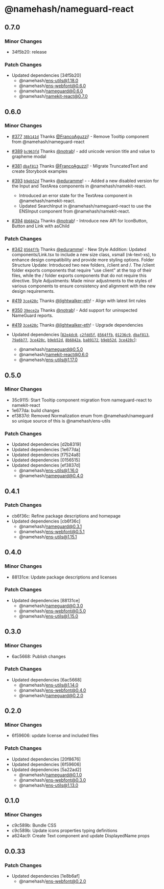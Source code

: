 # @namehash/nameguard-react

## 0.7.0

### Minor Changes

- 34f5b20: release

### Patch Changes

- Updated dependencies [34f5b20]
  - @namehash/ens-utils@1.18.0
  - @namehash/ens-webfont@0.6.0
  - @namehash/nameguard@0.6.0
  - @namehash/namekit-react@0.7.0

## 0.6.0

### Minor Changes

- [#377](https://github.com/namehash/namekit/pull/377) [`38b141d`](https://github.com/namehash/namekit/commit/38b141dd588ebf7f6b38fa78561242a762c6a7ee) Thanks [@FrancoAguzzi](https://github.com/FrancoAguzzi)! - Remove Tooltip component from @namehash/nameguard-react

- [#389](https://github.com/namehash/namekit/pull/389) [`bc963fd`](https://github.com/namehash/namekit/commit/bc963fd65e8bb791283a76c0b66d732948635fef) Thanks [@notrab](https://github.com/notrab)! - add unicode version title and value to grapheme modal

- [#381](https://github.com/namehash/namekit/pull/381) [`dbaf813`](https://github.com/namehash/namekit/commit/dbaf8138521633ee1cad525468a918ee8ed357a1) Thanks [@FrancoAguzzi](https://github.com/FrancoAguzzi)! - Migrate TruncatedText and create Storybook examples

- [#393](https://github.com/namehash/namekit/pull/393) [`b9eb52d`](https://github.com/namehash/namekit/commit/b9eb52da0e2cab98ecafde290dd0eef86ff3d48e) Thanks [@eduramme](https://github.com/eduramme)! - - Added a new disabled version for the Input and TextArea components in @namehash/namekit-react.

  - Introduced an error state for the TextArea component in @namehash/namekit-react.
  - Updated SearchInput in @namehash/nameguard-react to use the ENSInput component from @namehash/namekit-react.

- [#394](https://github.com/namehash/namekit/pull/394) [`8b6842a`](https://github.com/namehash/namekit/commit/8b6842ad1266611b578e70b02dd30d3694b0313d) Thanks [@notrab](https://github.com/notrab)! - Introduce new API for IconButton, Button and Link with asChild

### Patch Changes

- [#342](https://github.com/namehash/namekit/pull/342) [`8564ffb`](https://github.com/namehash/namekit/commit/8564ffbd0558598ca386a92531bb9ccba261877f) Thanks [@eduramme](https://github.com/eduramme)! - New Style Addition: Updated components/Link.tsx to include a new size class, xsmall (nk-text-xs), to enhance design compatibility and provide more styling options.
  Folder Structure Update: Introduced two new folders, /client and /. The /client folder exports components that require "use client" at the top of their files, while the / folder exports components that do not require this directive.
  Style Adjustments: Made minor adjustments to the styles of various components to ensure consistency and alignment with the new design requirements.

- [#419](https://github.com/namehash/namekit/pull/419) [`3ce420c`](https://github.com/namehash/namekit/commit/3ce420ce297392f0285265fed01bd8abf2a68313) Thanks [@lightwalker-eth](https://github.com/lightwalker-eth)! - Align with latest lint rules

- [#350](https://github.com/namehash/namekit/pull/350) [`39ece2a`](https://github.com/namehash/namekit/commit/39ece2a329fb6d8888f834281e611a774124e33e) Thanks [@notrab](https://github.com/notrab)! - Add support for uninspected NameGuard reports.

- [#419](https://github.com/namehash/namekit/pull/419) [`3ce420c`](https://github.com/namehash/namekit/commit/3ce420ce297392f0285265fed01bd8abf2a68313) Thanks [@lightwalker-eth](https://github.com/lightwalker-eth)! - Upgrade dependencies

- Updated dependencies [[`82e4dc0`](https://github.com/namehash/namekit/commit/82e4dc044ef9ccf8d44bc0617e3a77f9d7a94ca8), [`c2fdd5f`](https://github.com/namehash/namekit/commit/c2fdd5f83bc575bd1c7632503cc4da9d87c9da1a), [`8564ffb`](https://github.com/namehash/namekit/commit/8564ffbd0558598ca386a92531bb9ccba261877f), [`01236c9`](https://github.com/namehash/namekit/commit/01236c9e547cb0820b682c7064d73f85942698ae), [`dbaf813`](https://github.com/namehash/namekit/commit/dbaf8138521633ee1cad525468a918ee8ed357a1), [`79a6b77`](https://github.com/namehash/namekit/commit/79a6b77c92f5893daccebabfc6c26d51ec909be7), [`3ce420c`](https://github.com/namehash/namekit/commit/3ce420ce297392f0285265fed01bd8abf2a68313), [`b9eb52d`](https://github.com/namehash/namekit/commit/b9eb52da0e2cab98ecafde290dd0eef86ff3d48e), [`8b6842a`](https://github.com/namehash/namekit/commit/8b6842ad1266611b578e70b02dd30d3694b0313d), [`ba89172`](https://github.com/namehash/namekit/commit/ba89172f2d22fbb5a32f7b1939926d5e89f3b2cd), [`b9eb52d`](https://github.com/namehash/namekit/commit/b9eb52da0e2cab98ecafde290dd0eef86ff3d48e), [`3ce420c`](https://github.com/namehash/namekit/commit/3ce420ce297392f0285265fed01bd8abf2a68313)]:
  - @namehash/nameguard@0.5.0
  - @namehash/namekit-react@0.6.0
  - @namehash/ens-utils@1.17.0

## 0.5.0

### Minor Changes

- 35c9115: Start Tooltip component migration from nameguard-react to namekit-react
- 1e677da: build changes
- ef3837d: Removed Normalization enum from @namehash/nameguard so unique source of this is @namehash/ens-utils

### Patch Changes

- Updated dependencies [d2b8319]
- Updated dependencies [1e677da]
- Updated dependencies [f7524a8]
- Updated dependencies [0156515]
- Updated dependencies [ef3837d]
  - @namehash/ens-utils@1.16.0
  - @namehash/nameguard@0.4.0

## 0.4.1

### Patch Changes

- cb6f36c: Refine package descriptions and homepage
- Updated dependencies [cb6f36c]
  - @namehash/nameguard@0.3.1
  - @namehash/ens-webfont@0.5.1
  - @namehash/ens-utils@1.15.1

## 0.4.0

### Minor Changes

- 88131ce: Update package descriptions and licenses

### Patch Changes

- Updated dependencies [88131ce]
  - @namehash/nameguard@0.3.0
  - @namehash/ens-webfont@0.5.0
  - @namehash/ens-utils@1.15.0

## 0.3.0

### Minor Changes

- 6ac5668: Publish changes

### Patch Changes

- Updated dependencies [6ac5668]
  - @namehash/ens-utils@1.14.0
  - @namehash/ens-webfont@0.4.0
  - @namehash/nameguard@0.2.0

## 0.2.0

### Minor Changes

- 6f59606: update license and included files

### Patch Changes

- Updated dependencies [20f8676]
- Updated dependencies [6f59606]
- Updated dependencies [5a22ad2]
  - @namehash/nameguard@0.1.0
  - @namehash/ens-webfont@0.3.0
  - @namehash/ens-utils@1.13.0

## 0.1.0

### Minor Changes

- c9c589b: Bundle CSS
- c9c589b: Update icons properties typing definitions
- a624ac9: Create Text component and update DisplayedName props

## 0.0.33

### Patch Changes

- Updated dependencies [1e8b6af]
  - @namehash/ens-webfont@0.2.0
